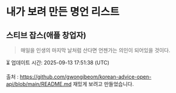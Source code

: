 # 내가 보려 만든 명언 리스트

##  스티브 잡스(애플 창업자)
> 매일을 인생의 마지막 날처럼 산다면 언젠가는 의인이 되어있을 것이다.


⏳ 업데이트 시간: 2025-09-13 17:51:38 (UTC)

출처 : https://github.com/gwongibeom/korean-advice-open-api/blob/main/README.md
재밌게 보려고 만들었습니다.
